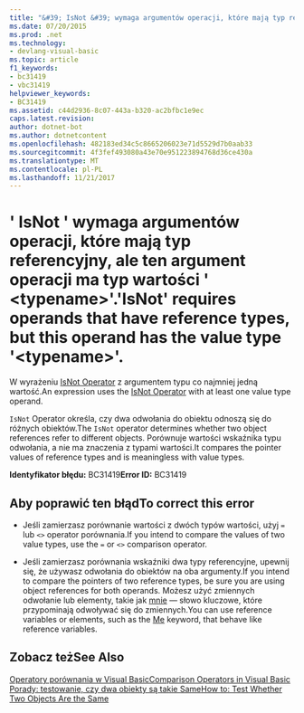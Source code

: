 ```yaml
---
title: "&#39; IsNot &#39; wymaga argumentów operacji, które mają typ referencyjny, ale ten argument operacji ma typ wartości &#39; &lt;typename&gt;&#39;."
ms.date: 07/20/2015
ms.prod: .net
ms.technology:
- devlang-visual-basic
ms.topic: article
f1_keywords:
- bc31419
- vbc31419
helpviewer_keywords:
- BC31419
ms.assetid: c44d2936-8c07-443a-b320-ac2bfbc1e9ec
caps.latest.revision: 
author: dotnet-bot
ms.author: dotnetcontent
ms.openlocfilehash: 482183ed34c5c8665206023e71d5529d7b0aab33
ms.sourcegitcommit: 4f3fef493080a43e70e951223894768d36ce430a
ms.translationtype: MT
ms.contentlocale: pl-PL
ms.lasthandoff: 11/21/2017
---
```

# <a name="39isnot39-requires-operands-that-have-reference-types-but-this-operand-has-the-value-type-39lttypenamegt39"></a><span data-ttu-id="37f68-102">&#39; IsNot &#39; wymaga argumentów operacji, które mają typ referencyjny, ale ten argument operacji ma typ wartości &#39; &lt;typename&gt;&#39;.</span><span class="sxs-lookup"><span data-stu-id="37f68-102">&#39;IsNot&#39; requires operands that have reference types, but this operand has the value type &#39;&lt;typename&gt;&#39;.</span></span>
<span data-ttu-id="37f68-103">W wyrażeniu [IsNot Operator](../../visual-basic/language-reference/operators/isnot-operator.md) z argumentem typu co najmniej jedną wartość.</span><span class="sxs-lookup"><span data-stu-id="37f68-103">An expression uses the [IsNot Operator](../../visual-basic/language-reference/operators/isnot-operator.md) with at least one value type operand.</span></span>  
  
 <span data-ttu-id="37f68-104">`IsNot` Operator określa, czy dwa odwołania do obiektu odnoszą się do różnych obiektów.</span><span class="sxs-lookup"><span data-stu-id="37f68-104">The `IsNot` operator determines whether two object references refer to different objects.</span></span> <span data-ttu-id="37f68-105">Porównuje wartości wskaźnika typu odwołania, a nie ma znaczenia z typami wartości.</span><span class="sxs-lookup"><span data-stu-id="37f68-105">It compares the pointer values of reference types and is meaningless with value types.</span></span>  
  
 <span data-ttu-id="37f68-106">**Identyfikator błędu:** BC31419</span><span class="sxs-lookup"><span data-stu-id="37f68-106">**Error ID:** BC31419</span></span>  
  
## <a name="to-correct-this-error"></a><span data-ttu-id="37f68-107">Aby poprawić ten błąd</span><span class="sxs-lookup"><span data-stu-id="37f68-107">To correct this error</span></span>  
  
-   <span data-ttu-id="37f68-108">Jeśli zamierzasz porównanie wartości z dwóch typów wartości, użyj `=` lub `<>` operator porównania.</span><span class="sxs-lookup"><span data-stu-id="37f68-108">If you intend to compare the values of two value types, use the `=` or `<>` comparison operator.</span></span>  
  
-   <span data-ttu-id="37f68-109">Jeśli zamierzasz porównania wskaźniki dwa typy referencyjne, upewnij się, że używasz odwołania do obiektów na oba argumenty.</span><span class="sxs-lookup"><span data-stu-id="37f68-109">If you intend to compare the pointers of two reference types, be sure you are using object references for both operands.</span></span> <span data-ttu-id="37f68-110">Możesz użyć zmiennych odwołanie lub elementy, takie jak [mnie](~/docs/visual-basic/programming-guide/program-structure/me-my-mybase-and-myclass.md#me) — słowo kluczowe, które przypominają odwoływać się do zmiennych.</span><span class="sxs-lookup"><span data-stu-id="37f68-110">You can use reference variables or elements, such as the [Me](~/docs/visual-basic/programming-guide/program-structure/me-my-mybase-and-myclass.md#me) keyword, that behave like reference variables.</span></span>  
  
## <a name="see-also"></a><span data-ttu-id="37f68-111">Zobacz też</span><span class="sxs-lookup"><span data-stu-id="37f68-111">See Also</span></span>  
 [<span data-ttu-id="37f68-112">Operatory porównania w Visual Basic</span><span class="sxs-lookup"><span data-stu-id="37f68-112">Comparison Operators in Visual Basic</span></span>](../../visual-basic/programming-guide/language-features/operators-and-expressions/comparison-operators.md)  
 [<span data-ttu-id="37f68-113">Porady: testowanie, czy dwa obiekty są takie Same</span><span class="sxs-lookup"><span data-stu-id="37f68-113">How to: Test Whether Two Objects Are the Same</span></span>](../../visual-basic/programming-guide/language-features/operators-and-expressions/how-to-test-whether-two-objects-are-the-same.md)

